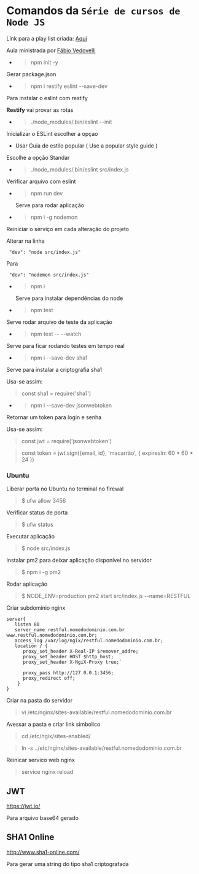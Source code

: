 #  Comandos da `Série de cursos de Node JS`

Link para a play list criada: [Aqui](https://www.youtube.com/playlist?list=PLGuGdcwBzUZt10zvj6_xuDeasOnXdWWnx)

Aula ministrada por [Fábio Vedovelli](https://www.youtube.com/channel/UC1PUtdA_NktdtmRpF_UGG_w)

* > npm init -y

Gerar package.json

* >npm i restify eslint --save-dev
 
 Para instalar o eslint com restify
 
 **Restify** vai provar as rotas
 
 * >./node_modules/.bin/eslint --init
 
 Inicializar o ESLint escolher a opçao 
   * Usar Guia de estilo popular ( Use a popular style guide )
   
   Escolhe a opção Standar

* >./node_modules/.bin/eslint src/index.js

Verificar arquivo com eslint
   
* >npm run dev  

  Serve para rodar aplicação

* >npm i -g nodemon

Reiniciar o serviço em cada alteração do projeto

Alterar na linha

     "dev": "node src/index.js"
     
  Para
  
     "dev": "nodemon src/index.js" 
    
* > npm i
  
  Serve para instalar dependências do node
  
 * >npm test 
 
 Serve rodar arquivo de teste da aplicação
 
 
 
 * >npm test -- --watch 
 
 Serve para ficar rodando testes em tempo real
 
  
    
 
 * >npm i --save-dev sha1
 
 Serve para instalar a criptografia sha1
 
 Usa-se assim:
   > const sha1 = require('sha1')

   
* >npm i --save-dev jsonwebtoken

Retornar um token para login e senha

Usa-se assim:
> const jwt = require('jsonwebtoken')

>  const token = jwt.sign({email, id}, 'macarrão', { expiresIn: 60 * 60 * 24 })

### Ubuntu

Liberar porta no Ubuntu no terminal no firewal

>$ ufw allow 3456

Verificar status de porta 

>$ ufw status

Executar aplicação

>$ node src/index.js

Instalar pm2 para deixar aplicação disponível no servidor

>$ npm i -g pm2

Rodar aplicação

>$ NODE_ENV=production pm2 start src/index.js --name=RESTFUL

Criar subdomínio nginx

    server{
       listen 80
       server_name restful.nomedodominio.com.br www.restful.nomedodominio.com.br;
       access_log /var/log/ngix/restful.nomedodominio.com.br;
       location / {
          proxy_set_header X-Real-IP $remover_addre;
          proxy_set_header HOST $http_host;
          proxy_set_header X-NgiX-Proxy true;`
     
          proxy_pass http://127.0.0.1:3456;
          proxy_redirect off;
        } 
    }

Criar na pasta do servidor

> vi /etc/nginx/sites-available/restful.nomedodominio.com.br

Avessar a pasta e criar link simbolico

>cd /etc/ngix/sites-enabled/

>ln -s ../etc/nginx/sites-available/restful.nomedodominio.com.br

Reinicar servico web nginx

>service nginx reload

## JWT
https://jwt.io/ 

Para arquivo base64 gerado


## SHA1 Online
http://www.sha1-online.com/ 

Para gerar uma string do tipo sha1 criptografada
